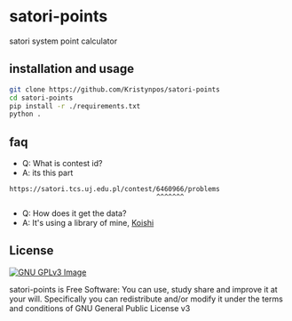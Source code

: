 # satori-points
satori system point calculator

## installation and usage
```sh
git clone https://github.com/Kristynpos/satori-points
cd satori-points
pip install -r ./requirements.txt
python .
```

## faq
- Q: What is contest id?
- A: its this part
```
https://satori.tcs.uj.edu.pl/contest/6460966/problems
                                     ^^^^^^^
```

- Q: How does it get the data?
- A: It's using a library of mine, [Koishi](https://github.com/Kristynpos/koishi)

## License
[![GNU GPLv3 Image](https://www.gnu.org/graphics/gplv3-with-text-136x68.png)](https://www.gnu.org/licenses/gpl-3.0.en.html)

satori-points is Free Software: You can use, study share and improve it at your
will. Specifically you can redistribute and/or modify it under the terms and conditions of GNU General Public License v3
